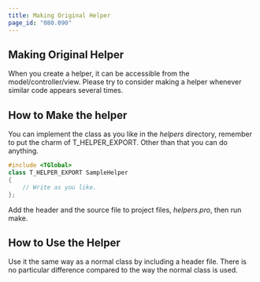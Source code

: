```yaml
---
title: Making Original Helper
page_id: "080.090"
---
```


## Making Original Helper

When you create a helper, it can be accessible from the model/controller/view. Please try to consider making a helper whenever similar code appears several times.

## How to Make the helper

You can implement the class as you like in the *helpers* directory, remember to put the charm of T_HELPER_EXPORT. Other than that you can do anything. 

```c++
#include <TGlobal>
class T_HELPER_EXPORT SampleHelper
{
    // Write as you like.
};
```

Add the header and the source file to project files, *helpers.pro*, then run make.

## How to Use the Helper

Use it the same way as a normal class by including a header file. There is no particular difference compared to the way the normal class is used.